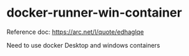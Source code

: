 # docker-runner-win-container

Reference  doc:
https://arc.net/l/quote/edhaglqe

Need to use docker Desktop and windows containers


